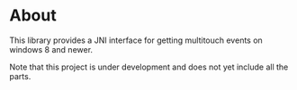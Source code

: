 # About

This library provides a JNI interface for getting multitouch events on windows 8 and newer.


Note that this project is under development and does not yet include all the parts.